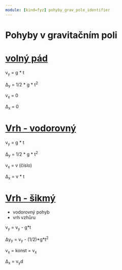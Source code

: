 ```yaml
---
module: [kind=fyz] pohyby_grav_pole_identifier
---
```

# Pohyby v gravitačním poli

# <u>volný pád</u>
<p class="rovnice">v<sub>y</sub> = g * t</p>
<p class="rovnice">Δ<sub>y</sub> = 1/2 * g * t<sup>2</sup></p>

<p class="rovnice">v<sub>x</sub> = 0</p>
<p class="rovnice">Δ<sub>x</sub> = 0</p>

# <u>Vrh - vodorovný</u>
<p class="rovnice">v<sub>y</sub> = g * t</p>
<p class="rovnice">Δ<sub>y</sub> = 1/2 * g * t<sup>2</sup></p>
<p class="rovnice">v<sub>x</sub> = v (číslo)</p>
<p class="rovnice">Δ<sub>x</sub> = v * t</p>

# <u> Vrh - šikmý</u>
- vodorovný pohyb
- vrh vzhůru

<p class="rovnice">v<sub>y</sub> = v<sub>y</sub> - g*t</p>
<p class="rovnice">Δy<sub>y</sub> = v<sub>y</sub> - (1/2)*g*t<sup>2</sup></p>
<p class="rovnice">v<sub>x</sub> = konst = v<sub>x</sub></p>
<p class="rovnice">Δ<sub>x</sub> = v<sub>y</sub>d</p>

<link rel="stylesheet" href="../../__formatting__/rovnice.css">